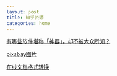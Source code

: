 ```yaml
---
layout: post
title: 知乎资源
categories: home
---
```


[有哪些软件堪称「神器」，却不被大众所知？](http://www.zhihu.com/question/36546814 )

[pixabay图片](https://pixabay.com/)

[在线文档格式转换](http://smallpdf.com/cn)

